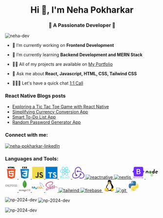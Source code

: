 <h1 align="center">Hi 👋, I'm Neha Pokharkar</h1>
<h3 align="center">🚀 A Passionate Developer 🚀</h3>

<p align="left"> <img src="https://komarev.com/ghpvc/?username=np-2024&label=Profile%20views&color=0e75b6&style=flat" alt="neha-dev" /> </p>

- 🔭 I’m currently working on **Frontend Development**

- 🌱 I’m currently learning **Backend Development and MERN Stack**

- 👨‍💻 All of my projects are available on [My Portfolio](https://myporfolio-mu.vercel.app/)

- 💬 Ask me about **React, Javascript, HTML, CSS, Tailwind CSS**

- 🙋🏻‍♀️ Let's have a quick chat [1:1 Call](https://topmate.io/neha_pokharkar/)

### React Native Blogs posts
<!-- BLOG-POST-LIST:START -->
- [Exploring a Tic Tac Toe Game with React Native](https://medium.com/@pokharkarneha2023/exploring-a-tic-tac-toe-game-with-react-native-82e5ff365e5d)
- [Simplifying Currency Conversion App](https://medium.com/@pokharkarneha2023/simplifying-currency-conversion-a-react-native-application-1ba3e7d99b30)
- [Smart To-Do List App](https://medium.com/@pokharkarneha2023/smart-to-do-list-mobile-app-with-react-native-50ec90cdf8eb)
- [Random Password Generator App](https://medium.com/@pokharkarneha2023/building-a-random-password-generator-mobile-app-with-react-native-e7ff07c4a8fd)
<!-- BLOG-POST-LIST:END -->

<h3 align="left">Connect with me:</h3>
<p align="left">
<a href="https://linkedin.com/in/neha-pokharkar-dev" target="blank"><img align="center" src="https://raw.githubusercontent.com/rahuldkjain/github-profile-readme-generator/master/src/images/icons/Social/linked-in-alt.svg" alt="neha-pokharkar-linkedIn" height="30" width="40" /></a>
</p>

<h3 align="left">Languages and Tools:</h3>
<p align="left"> 
<a href="https://www.w3.org/html/" target="_blank" rel="noreferrer"> <img src="https://raw.githubusercontent.com/devicons/devicon/master/icons/html5/html5-original-wordmark.svg" alt="html5" width="40" height="40"/> </a>
<a href="https://www.w3schools.com/css/" target="_blank" rel="noreferrer"> <img src="https://raw.githubusercontent.com/devicons/devicon/master/icons/css3/css3-original-wordmark.svg" alt="css3" width="40" height="40"/> </a>
<a href="https://developer.mozilla.org/en-US/docs/Web/JavaScript" target="_blank" rel="noreferrer"> <img src="https://raw.githubusercontent.com/devicons/devicon/master/icons/javascript/javascript-original.svg" alt="javascript" width="40" height="40"/> </a> 
<a href="https://www.typescriptlang.org/" target="_blank" rel="noreferrer"> <img src="https://raw.githubusercontent.com/devicons/devicon/master/icons/typescript/typescript-original.svg" alt="typescript" width="40" height="40"/> </a>
<a href="https://reactjs.org/" target="_blank" rel="noreferrer"> <img src="https://raw.githubusercontent.com/devicons/devicon/master/icons/react/react-original-wordmark.svg" alt="react" width="40" height="40"/> </a> 
<a href="https://redux.js.org" target="_blank" rel="noreferrer"> <img src="https://raw.githubusercontent.com/devicons/devicon/master/icons/redux/redux-original.svg" alt="redux" width="40" height="40"/> </a> 
<a href="https://reactnative.dev/" target="_blank" rel="noreferrer"> <img src="https://reactnative.dev/img/header_logo.svg" alt="reactnative" width="40" height="40"/> </a> 
<a href="https://nextjs.org/" target="_blank" rel="noreferrer"> <img src="https://cdn.worldvectorlogo.com/logos/nextjs-2.svg" alt="nextjs" width="40" height="40"/> </a>
<a href="https://getbootstrap.com" target="_blank" rel="noreferrer"> <img src="https://raw.githubusercontent.com/devicons/devicon/master/icons/bootstrap/bootstrap-plain-wordmark.svg" alt="bootstrap" width="40" height="40"/> </a>
<a href="https://nodejs.org" target="_blank" rel="noreferrer"> <img src="https://raw.githubusercontent.com/devicons/devicon/master/icons/nodejs/nodejs-original-wordmark.svg" alt="nodejs" width="40" height="40"/> </a> 
<a href="https://expressjs.com" target="_blank" rel="noreferrer"> <img src="https://raw.githubusercontent.com/devicons/devicon/master/icons/express/express-original-wordmark.svg" alt="express" width="40" height="40"/> </a>
<a href="https://www.mongodb.com/" target="_blank" rel="noreferrer"> <img src="https://raw.githubusercontent.com/devicons/devicon/master/icons/mongodb/mongodb-original-wordmark.svg" alt="mongodb" width="40" height="40"/> </a> 
<a href="https://www.mysql.com/" target="_blank" rel="noreferrer"> <img src="https://raw.githubusercontent.com/devicons/devicon/master/icons/mysql/mysql-original-wordmark.svg" alt="mysql" width="40" height="40"/> </a>
<a href="https://sass-lang.com" target="_blank" rel="noreferrer"> <img src="https://raw.githubusercontent.com/devicons/devicon/master/icons/sass/sass-original.svg" alt="sass" width="40" height="40"/> </a>
<a href="https://tailwindcss.com/" target="_blank" rel="noreferrer"> <img src="https://www.vectorlogo.zone/logos/tailwindcss/tailwindcss-icon.svg" alt="tailwind" width="40" height="40"/> </a> 
<a href="https://firebase.google.com/" target="_blank" rel="noreferrer"> <img src="https://www.vectorlogo.zone/logos/firebase/firebase-icon.svg" alt="firebase" width="40" height="40"/> </a> 
<a href="https://www.linux.org/" target="_blank" rel="noreferrer"> <img src="https://raw.githubusercontent.com/devicons/devicon/master/icons/linux/linux-original.svg" alt="linux" width="40" height="40"/> </a>
<a href="https://git-scm.com/" target="_blank" rel="noreferrer"> <img src="https://www.vectorlogo.zone/logos/git-scm/git-scm-icon.svg" alt="git" width="40" height="40"/> </a> 
<a href="https://www.python.org" target="_blank" rel="noreferrer"> <img src="https://raw.githubusercontent.com/devicons/devicon/master/icons/python/python-original.svg" alt="python" width="40" height="40"/> </a>
</p>
<p><img align="left" src="https://github-readme-stats.vercel.app/api/top-langs?username=np-2024&show_icons=true&locale=en&layout=compact" alt="np-2024-dev" /></p>

<p>&nbsp;<img align="center" src="https://github-readme-stats.vercel.app/api?username=np-2024&show_icons=true&locale=en" alt="np-2024-dev" /></p>

<p><img align="center" src="https://github-readme-streak-stats.herokuapp.com/?user=np-2024&" alt="np-2024-dev" /></p>
